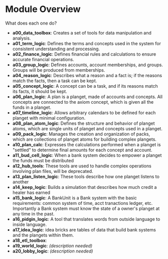 # Module Overview

What does each one do?

- **a00_data_toolbox**: Creates a set of tools for data manipulation and analysis.
- **a01_term_logic**: Defines the terms and concepts used in the system for consistent understanding and processing.
- **a02_finance_logic**: Defines financial rules and calculations to ensure accurate financial operations.
- **a03_group_logic**: Defines accounts, account memberships, and groups. Groups will be produced from memberships.
- **a04_reason_logic**: Describes what a reason and a fact is; if the reasons match the facts, then a task can be kept.
- **a05_concept_logic**: A concept can be a task, and if its reasons match its facts, it should be kept.
- **a06_plan_logic**: A plan is a planget, made of accounts and concepts. All concepts are connected to the axiom concept, which is given all the funds in a planget.
- **a07_timeline_logic**: Allows arbitrary calendars to be defined for each planget with minimal configuration.
- **a08_plan_atom_logic**: Defines the structure and behavior of planget atoms, which are single units of planget and concepts used in a planget.
- **a09_pack_logic**: Manages the creation and organization of packs, which are collections of planget atoms for building complex plangets.
- **a10_plan_calc**: Expresses the calculations performed when a planget is "settled" to determine final amounts for each concept and account.
- **a11_bud_cell_logic**: When a bank system decides to empower a planget the funds must be distributed
- **a12_hub_tools**: These tools are used to handle complex operations involving plan files, will be deprecated.
- **a13_plan_listen_logic**: These tools describe how one planget listens to another
- **a14_keep_logic**: Builds a simulation that describes how much credit a healer has earned 
- **a15_bank_logic**: A BankUnit is a Bank system with the basic requirements: common system of time, acct tranactions ledger, etc. Importantly a Bank system must know the state of a owner's planget at any time in the past. 
- **a16_pidgin_logic**: A tool that translates words from outside language to inside language.  
- **a17_idea_logic**: idea bricks are tables of data that build bank systems and the plangets within them.
- **a18_etl_toolbox**: 
- **a19_world_logic**: *(description needed)*
- **a20_lobby_logic**: *(description needed)*